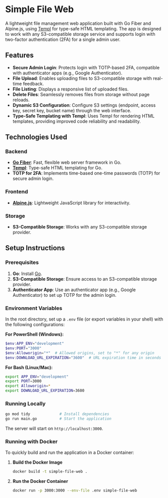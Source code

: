 # Simple File Web

A lightweight file management web application built with Go Fiber and Alpine.js, using [Templ](https://github.com/a-h/templ) for type-safe HTML templating. The app is designed to work with any S3-compatible storage service and supports login with two-factor authentication (2FA) for a single admin user.

## Features

- **Secure Admin Login**: Protects login with TOTP-based 2FA, compatible with authenticator apps (e.g., Google Authenticator).
- **File Upload**: Enables uploading files to S3-compatible storage with real-time feedback.
- **File Listing**: Displays a responsive list of uploaded files.
- **Delete Files**: Seamlessly removes files from storage without page reloads.
- **Dynamic S3 Configuration**: Configure S3 settings (endpoint, access key, secret key, bucket name) through the web interface.
- **Type-Safe Templating with Templ**: Uses Templ for rendering HTML templates, providing improved code reliability and readability.

## Technologies Used

### Backend

- **[Go Fiber](https://gofiber.io/)**: Fast, flexible web server framework in Go.
- **[Templ](https://github.com/a-h/templ)**: Type-safe HTML templating for Go.
- **TOTP for 2FA**: Implements time-based one-time passwords (TOTP) for secure admin login.

### Frontend

- **[Alpine.js](https://alpinejs.dev/)**: Lightweight JavaScript library for interactivity.

### Storage

- **S3-Compatible Storage**: Works with any S3-compatible storage provider.

## Setup Instructions

### Prerequisites

1. **Go**: Install [Go](https://golang.org/dl/).
2. **S3-Compatible Storage**: Ensure access to an S3-compatible storage provider.
3. **Authenticator App**: Use an authenticator app (e.g., Google Authenticator) to set up TOTP for the admin login.

### Environment Variables

In the root directory, set up a `.env` file (or export variables in your shell) with the following configurations:

**For PowerShell (Windows):**

```powershell
$env:APP_ENV="development"
$env:PORT="3000"
$env:Alloworigin="*"  # Allowed origins, set to "*" for any origin
$env:DOWNLOAD_URL_EXPIRATION="3600"  # URL expiration time in seconds
```

**For Bash (Linux/Mac):**

```bash
export APP_ENV="development"
export PORT=3000
export Alloworigin=*
export DOWNLOAD_URL_EXPIRATION=3600
```

### Running Locally

```bash
go mod tidy             # Install dependencies
go run main.go          # Start the application
```

The server will start on `http://localhost:3000`.

### Running with Docker

To quickly build and run the application in a Docker container:

1. **Build the Docker Image**

   ```bash
   docker build -t simple-file-web .
   ```
2. **Run the Docker Container**

   ```bash
   docker run -p 3000:3000 --env-file .env simple-file-web
   ```
